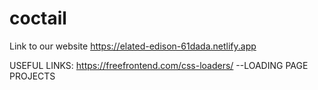 # coctail
Link to our website
https://elated-edison-61dada.netlify.app

USEFUL LINKS:
https://freefrontend.com/css-loaders/   --LOADING PAGE PROJECTS
